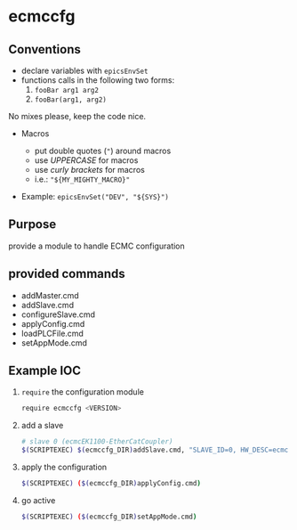 # ecmccfg

## Conventions

- declare variables with `epicsEnvSet`
- functions calls in the following two forms:
    1.  `fooBar arg1 arg2`
    2.  `fooBar(arg1, arg2)`

No mixes please, keep the code nice.
- Macros
    - put double quotes (`"`) around macros
    - use _UPPERCASE_ for macros
    - use _curly brackets_ for macros
    - i.e.: `"${MY_MIGHTY_MACRO}"`

- Example: `epicsEnvSet("DEV", "${SYS}")`

## Purpose

provide a module to handle ECMC configuration

## provided commands

*   addMaster.cmd
*   addSlave.cmd
*   configureSlave.cmd
*   applyConfig.cmd
*   loadPLCFile.cmd
*   setAppMode.cmd

## Example IOC

1.  `require` the configuration module

    ```bash
    require ecmccfg <VERSION>
    ```

2.  add a slave

    ```bash
    # slave 0 (ecmcEK1100-EtherCatCoupler)
    $(SCRIPTEXEC) $(ecmccfg_DIR)addSlave.cmd, "SLAVE_ID=0, HW_DESC=ecmcEK1100"
    ```

3.  apply the configuration

    ```bash
    $(SCRIPTEXEC) ($(ecmccfg_DIR)applyConfig.cmd)
    ```

4. go active

    ```bash
    $(SCRIPTEXEC) ($(ecmccfg_DIR)setAppMode.cmd)
    ```
